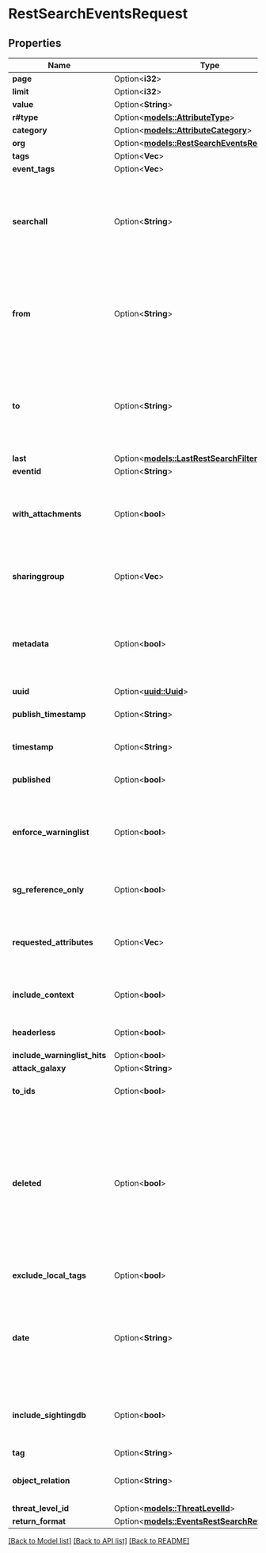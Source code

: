 # RestSearchEventsRequest

## Properties

Name | Type | Description | Notes
------------ | ------------- | ------------- | -------------
**page** | Option<**i32**> |  | [optional]
**limit** | Option<**i32**> |  | [optional]
**value** | Option<**String**> |  | [optional]
**r#type** | Option<[**models::AttributeType**](AttributeType.md)> |  | [optional]
**category** | Option<[**models::AttributeCategory**](AttributeCategory.md)> |  | [optional]
**org** | Option<[**models::RestSearchEventsRequestOrg**](restSearchEvents_request_org.md)> |  | [optional]
**tags** | Option<**Vec<String>**> |  | [optional]
**event_tags** | Option<**Vec<String>**> |  | [optional]
**searchall** | Option<**String**> | Search events by matching any tag names, event descriptions, attribute values or attribute comments | [optional]
**from** | Option<**String**> | You can use any of the valid time related filters (examples: 7d, timestamps, [14d, 7d] for ranges, etc.) | [optional]
**to** | Option<**String**> | You can use any of the valid time related filters (examples: 7d, timestamps, [14d, 7d] for ranges, etc.) | [optional]
**last** | Option<[**models::LastRestSearchFilter**](LastRestSearchFilter.md)> |  | [optional]
**eventid** | Option<**String**> |  | [optional]
**with_attachments** | Option<**bool**> | Extends the response with the base64 representation of the attachment, if there is one | [optional][default to false]
**sharinggroup** | Option<**Vec<String>**> | Sharing group ID(s), either as single string or list of IDs | [optional]
**metadata** | Option<**bool**> | Will only return the metadata of the given query scope, contained data is omitted. | [optional]
**uuid** | Option<[**uuid::Uuid**](uuid::Uuid.md)> |  | [optional]
**publish_timestamp** | Option<**String**> |  | [optional][default to 0]
**timestamp** | Option<**String**> |  | [optional][default to 0]
**published** | Option<**bool**> |  | [optional][default to false]
**enforce_warninglist** | Option<**bool**> | Should the warning list be enforced. Adds blocked field for matching attributes | [optional]
**sg_reference_only** | Option<**bool**> | Will only return the sharing group ID | [optional]
**requested_attributes** | Option<**Vec<String>**> | List of properties that will be selected in the CSV export | [optional]
**include_context** | Option<**bool**> | Adds events context fields in the CSV export | [optional]
**headerless** | Option<**bool**> | Removes header in the CSV export | [optional]
**include_warninglist_hits** | Option<**bool**> |  | [optional]
**attack_galaxy** | Option<**String**> |  | [optional]
**to_ids** | Option<**bool**> |  | [optional][default to true]
**deleted** | Option<**bool**> | Whether to include soft-deleted attributes. Default value 0. If set to 1, only deleted attributes will be returned. If set to [0,1], both deleted and non-deleted attributes wil be returned. | [optional][default to false]
**exclude_local_tags** | Option<**bool**> | Exclude local tags from the export | [optional]
**date** | Option<**String**> | You can use any of the valid time related filters (examples: 7d, timestamps, [14d, 7d] for ranges, etc.) | [optional]
**include_sightingdb** | Option<**bool**> | Extend response with Sightings DB results if the module is enabled | [optional]
**tag** | Option<**String**> |  | [optional]
**object_relation** | Option<**String**> | Filter by the attribute object relation value | [optional]
**threat_level_id** | Option<[**models::ThreatLevelId**](ThreatLevelId.md)> |  | [optional]
**return_format** | Option<[**models::EventsRestSearchReturnFormat**](EventsRestSearchReturnFormat.md)> |  | [optional]

[[Back to Model list]](../README.md#documentation-for-models) [[Back to API list]](../README.md#documentation-for-api-endpoints) [[Back to README]](../README.md)


